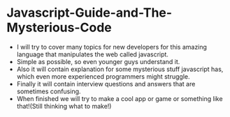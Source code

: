 # Javascript-Guide-and-The-Mysterious-Code

- I will try to cover many topics for new developers for this amazing language that manipulates the web called javascript.
- Simple as possible, so even younger guys understand it.
- Also it will contain explanation for some mysterious stuff javascript has, which even more experienced programmers might struggle.
- Finally it will contain interview questions and answers that are sometimes confusing.
- When finished we will try to make a cool app or game or something like that!(Still thinking what to make!)

